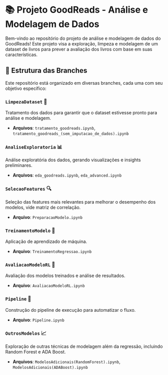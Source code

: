 # 📚 Projeto GoodReads - Análise e Modelagem de Dados

Bem-vindo ao repositório do projeto de análise e modelagem de dados do GoodReads! Este projeto visa a exploração, limpeza e modelagem de um dataset de livros para prever a avaliação dos livros com base em suas características.

## 📂 Estrutura das Branches

Este repositório está organizado em diversas branches, cada uma com seu objetivo específico:

### `LimpezaDataset` 🧼
Tratamento dos dados para garantir que o dataset estivesse pronto para análise e modelagem.
- **Arquivos**: `tratamento_goodreads.ipynb`, `tratamento_goodreads_(sem_imputacao_de_dados).ipynb`

### `AnaliseExploratoria` 📊
Análise exploratória dos dados, gerando visualizações e insights preliminares.
- **Arquivos**: `eda_goodreads.ipynb`, `eda_advanced.ipynb`

### `SelecaoFeatures` 🔍
Seleção das features mais relevantes para melhorar o desempenho dos modelos, vide matriz de correlação.
- **Arquivo**: `PreparacaoModelo.ipynb`

### `TreinamentoModelo` 🤖
Aplicação de aprendizado de máquina.
- **Arquivo**: `TreinamentoRegressao.ipynb`

### `AvaliacaoModeloRL` 🧪
Avaliação dos modelos treinados e análise de resultados.
- **Arquivo**: `AvaliacaoModeloRL.ipynb`

### `Pipeline` 🚀
Construção do pipeline de execução para automatizar o fluxo.
- **Arquivo**: `Pipeline.ipynb`

### `OutrosModelos` 📈
Exploração de outras técnicas de modelagem além da regressão, incluindo Random Forest e ADA Boost.
- **Arquivos**: `ModelosAdicionais(RandomForest).ipynb`, `ModelosAdicionais(ADABoost).ipynb`
